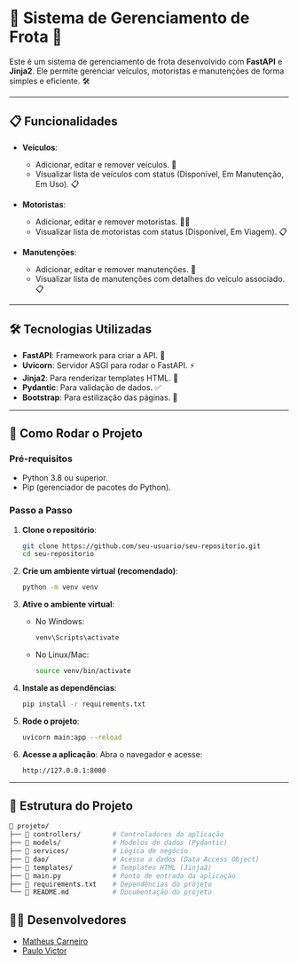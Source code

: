 # 🚗 Sistema de Gerenciamento de Frota 🚛

Este é um sistema de gerenciamento de frota desenvolvido com **FastAPI** e **Jinja2**. Ele permite gerenciar veículos, motoristas e manutenções de forma simples e eficiente. 🛠️

---

## 📋 Funcionalidades

- **Veículos**:
  - Adicionar, editar e remover veículos. 🚙
  - Visualizar lista de veículos com status (Disponível, Em Manutenção, Em Uso). 📋

- **Motoristas**:
  - Adicionar, editar e remover motoristas. 👨‍✈️
  - Visualizar lista de motoristas com status (Disponível, Em Viagem). 📋

- **Manutenções**:
  - Adicionar, editar e remover manutenções. 🔧
  - Visualizar lista de manutenções com detalhes do veículo associado. 📋

---

## 🛠️ Tecnologias Utilizadas

- **FastAPI**: Framework para criar a API. 🚀
- **Uvicorn**: Servidor ASGI para rodar o FastAPI. ⚡
- **Jinja2**: Para renderizar templates HTML. 📄
- **Pydantic**: Para validação de dados. ✅
- **Bootstrap**: Para estilização das páginas. 🎨

---

## 🚀 Como Rodar o Projeto

### Pré-requisitos

- Python 3.8 ou superior.
- Pip (gerenciador de pacotes do Python).

### Passo a Passo

1. **Clone o repositório**:
   ```bash
   git clone https://github.com/seu-usuario/seu-repositorio.git
   cd seu-repositorio
   ```

2. **Crie um ambiente virtual (recomendado)**:
   ```bash
   python -m venv venv
   ```

3. **Ative o ambiente virtual**:
   - No Windows:
     ```bash
     venv\Scripts\activate
     ```
   - No Linux/Mac:
     ```bash
     source venv/bin/activate
     ```

4. **Instale as dependências**:
   ```bash
   pip install -r requirements.txt
   ```

5. **Rode o projeto**:
   ```bash
   uvicorn main:app --reload
   ```

6. **Acesse a aplicação**:
   Abra o navegador e acesse:
   ```
   http://127.0.0.1:8000
   ```

---

## 📂 Estrutura do Projeto
```bash
📁 projeto/
├── 📁 controllers/        # Controladores da aplicação
├── 📁 models/             # Modelos de dados (Pydantic)
├── 📁 services/           # Lógica de negócio
├── 📁 dao/                # Acesso a dados (Data Access Object)
├── 📁 templates/          # Templates HTML (Jinja2)
├── 📄 main.py             # Ponto de entrada da aplicação
├── 📄 requirements.txt    # Dependências do projeto
└── 📄 README.md           # Documentação do projeto
```

## 👨‍💻 Desenvolvedores

- [Matheus Carneiro](https://github.com/MatheusCarneir0)
- [Paulo Victor](https://github.com/PauloVictorCT3604)

